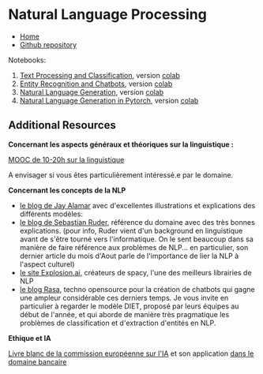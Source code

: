 # Natural Language Processing

* [Home](https://supaerodatascience.github.io/deep-learning/)
* [Github repository](https://github.com/SupaeroDataScience/deep-learning/)

Notebooks:

1. [Text Processing and Classification](https://github.com/SupaeroDataScience/deep-learning/blob/main/NLP/1.%20Text%20processing%20and%20Classification.ipynb), version [colab](https://colab.research.google.com/github/SupaeroDataScience/deep-learning/blob/main/NLP/1.%20Text%20processing%20and%20Classification.ipynb)
2. [Entity Recognition and Chatbots](https://github.com/SupaeroDataScience/deep-learning/blob/main/NLP/2.%20Entity%20Recognition%20and%20Chatbots.ipynb), version [colab](https://colab.research.google.com/github/SupaeroDataScience/deep-learning/blob/main/NLP/2.%20Entity%20Recognition%20and%20Chatbots.ipynb)
3. [Natural Language Generation](https://github.com/SupaeroDataScience/deep-learning/blob/main/NLP/3.%20Natural%20Language%20Generation.ipynb), version [colab](https://colab.research.google.com/github/SupaeroDataScience/deep-learning/blob/main/NLP/3.%20Natural%20Language%20Generation.ipynb)
4. [Natural Language Generation in Pytorch](https://github.com/SupaeroDataScience/deep-learning/blob/main/NLP/4.%20Natural%20Language%20Generation%20pyTorch.ipynb), version [colab](https://colab.research.google.com/github/SupaeroDataScience/deep-learning/blob/main/NLP/4.%20Natural%20Language%20Generation%20pyTorch.ipynb)


## Additional Resources

**Concernant les aspects généraux et théoriques sur la linguistique :**

[MOOC de 10-20h sur la linguistique](https://www.coursera.org/learn/human-language)

A envisager si vous êtes particulièrement intéressé.e par le domaine.

**Concernant les concepts de la NLP**

- [le blog de Jay Alamar](http://jalammar.github.io/) avec d'excellentes illustrations et explications des différents modèles: 
- [le blog de Sebastian Ruder](https://ruder.io/), référence du domaine avec des très bonnes explications. (pour info, Ruder vient d'un background en linguistique avant de s'être tourné vers l'informatique. On le sent beaucoup dans sa manière de faire référence aux problèmes de NLP... en particulier, son dernier article du mois d'Aout parle de l'importance de lier la NLP à l'aspect culturel)
- [le site Explosion.ai](https://explosion.ai/blog), créateurs de spacy, l'une des meilleurs librairies de NLP
- [le blog Rasa](https://blog.rasa.com/), techno opensource pour la création de chatbots qui gagne une ampleur considérable ces derniers temps. Je vous invite en particulier à regarder le modèle DIET, proposé par leurs équipes au début de l'année, et qui aborde de manière très pragmatique les problèmes de classification et d'extraction d'entités en NLP.

**Ethique et IA**

[Livre blanc de la commission européenne sur l'IA](https://ec.europa.eu/info/sites/info/files/commission-white-paper-artificial-intelligence-feb2020_fr.pdf) et son application [dans le domaine bancaire](https://acpr.banque-france.fr/gouvernance-des-algorithmes-dintelligence-artificielle-dans-le-secteur-financier)
